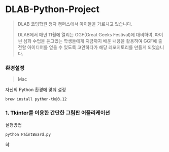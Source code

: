# DLAB-Python-Project
>DLAB 코딩학원 정자 캠퍼스에서 아이들을 가르치고 있습니다.
> 
> DLAB에서 매년 11월에 열리는 GGF(Great Geeks Festival)에 대비하여, 파이썬 심화 수업을 듣고있는 학생들에게 지금까지 배운 내용을 활용하여 GGF에 출전할 아이디어를 얻을 수 있도록 고안하다가 해당 레포지토리를 만들게 되었습니다.

### 환경설정
> Mac

자신의 Python 환경에 맞춰 설정

```shell
brew install python-tk@3.12
```

### 1. Tkinter를 이용한 간단한 그림판 어플리케이션

실행방법 
```shell
python PaintBoard.py
```
햐